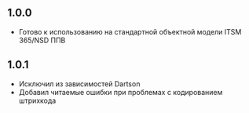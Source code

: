 ## 1.0.0

- Готово к использованию на стандартной объектной модели ITSM 365/NSD ППВ

## 1.0.1
- Исключил из зависимостей Dartson
- Добавил читаемые ошибки при проблемах с кодированием штрихкода
